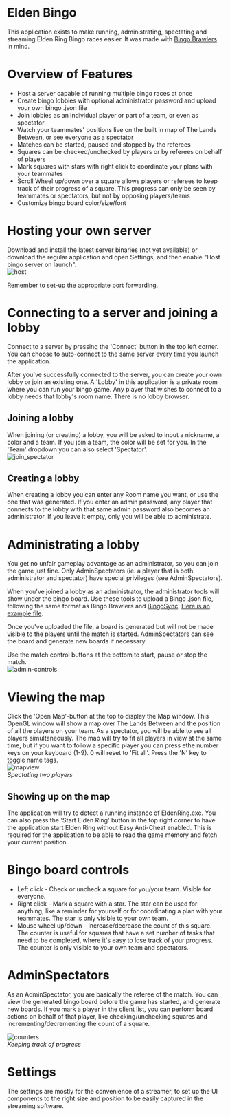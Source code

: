 # Elden Bingo
This application exists to make running, administrating, spectating and streaming Elden Ring Bingo races easier. It was made with [Bingo Brawlers](https://bingobrawlers.com) in mind.

# Overview of Features
* Host a server capable of running multiple bingo races at once
* Create bingo lobbies with optional administrator password and upload your own bingo .json file
* Join lobbies as an individual player or part of a team, or even as spectator
* Watch your teammates' positions live on the built in map of The Lands Between, or see everyone as a spectator
* Matches can be started, paused and stopped by the referees
* Squares can be checked/unchecked by players or by referees on behalf of players
* Mark squares with stars with right click to coordinate your plans with your teammates
* Scroll Wheel up/down over a square allows players or referees to keep track of their progress of a square. This progress can only be seen by teammates or spectators, but not by opposing players/teams
* Customize bingo board color/size/font

# Hosting your own server
Download and install the latest server binaries (not yet available) or download the regular application and open Settings, and then enable "Host bingo server on launch".  
![host](https://user-images.githubusercontent.com/604653/235767838-ae5752a7-e9e7-4abb-a1d1-c8e6a59292aa.png)

Remember to set-up the appropriate port forwarding.

# Connecting to a server and joining a lobby
Connect to a server by pressing the 'Connect' button in the top left corner. You can choose to auto-connect to the same server every time you launch the application.

After you've successfully connected to the server, you can create your own lobby or join an existing one. A 'Lobby' in this application is a private room where you can run your bingo game. Any player that wishes to connect to a lobby needs that lobby's room name. There is no lobby browser.

## Joining a lobby
When joining (or creating) a lobby, you will be asked to input a nickname, a color and a team. If you join a team, the color will be set for you. In the 'Team' dropdown you can also select 'Spectator'.  
![join_spectator](https://user-images.githubusercontent.com/604653/235772065-b161fd0c-87aa-41da-87b3-1542e5e1ce59.png)

## Creating a lobby
When creating a lobby you can enter any Room name you want, or use the one that was generated. If you enter an admin password, any player that connects to the lobby with that same admin password also becomes an administrator. If you leave it empty, only you will be able to administrate.

# Administrating a lobby
You get no unfair gameplay advantage as an administrator, so you can join the game just fine. Only AdminSpectators (ie. a player that is both administrator and spectator) have special privileges (see AdminSpectators).

When you've joined a lobby as an administrator, the administrator tools will show under the bingo board. Use these tools to upload a Bingo .json file, following the same format as Bingo Brawlers and [BingoSync](https://bingosync.com). [Here is an example file](https://bingobrawlers.com/files/bingo-brawlers.json).

Once you've uploaded the file, a board is generated but will not be made visible to the players until the match is started. AdminSpectators can see the board and generate new boards if necessary.

Use the match control buttons at the bottom to start, pause or stop the match.  
![admin-controls](https://user-images.githubusercontent.com/604653/235774234-1d690243-9827-4510-9e51-a0befd3f0b78.png)  

# Viewing the map
Click the 'Open Map'-button at the top to display the Map window. This OpenGL window will show a map over The Lands Between and the position of all the players on your team. As a spectator, you will be able to see all players simultaneously. The map will try to fit all players in view at the same time, but if you want to follow a specific player you can press ethe number keys on your keyboard (1-9). 0 will reset to 'Fit all'. Press the 'N' key to toggle name tags.  
![mapview](https://user-images.githubusercontent.com/604653/235779143-aa708a4e-0443-49fb-96b7-b8c3dce73e67.png)  
*Spectating two players*

## Showing up on the map
The application will try to detect a running instance of EldenRing.exe. You can also press the 'Start Elden Ring' button in the top right corner to have the application start Elden Ring without Easy Anti-Cheat enabled. This is required for the application to be able to read the game memory and fetch your current position.

# Bingo board controls
* Left click - Check or uncheck a square for you/your team. Visible for everyone.
* Right click - Mark a square with a star. The star can be used for anything, like a reminder for yourself or for coordinating a plan with your teammates. The star is only visible to your own team.
* Mouse wheel up/down - Increase/decrease the count of this square. The counter is useful for squares that have a set number of tasks that need to be completed, where it's easy to lose track of your progress. The counter is only visible to your own team and spectators.

# AdminSpectators
As an AdminSpectator, you are basically the referee of the match. You can view the generated bingo board before the game has started, and generate new boards. If you mark a player in the client list, you can perform board actions on behalf of that player, like checking/unchecking squares and incrementing/decrementing the count of a square. 

![counters](https://user-images.githubusercontent.com/604653/235781324-d6e7f488-9c25-4920-b6be-682e061e8987.png)  
*Keeping track of progress*

# Settings
The settings are mostly for the convenience of a streamer, to set up the UI components to the right size and position to be easily captured in the streaming software.
